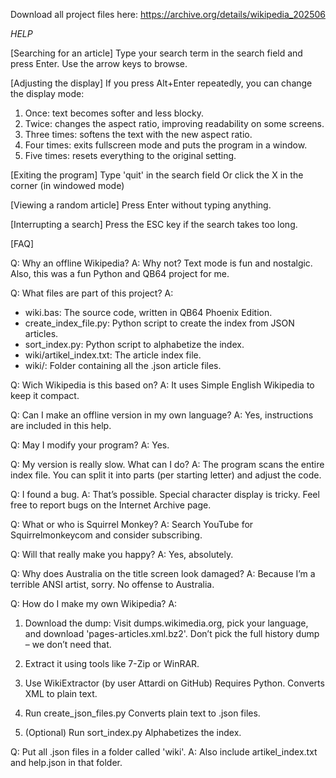 Download all project files here:
https://archive.org/details/wikipedia_202506

*HELP*

[Searching for an article]
Type your search term in the search field and press Enter.
Use the arrow keys to browse.

[Adjusting the display]
If you press Alt+Enter repeatedly, you can change the display mode:
1. Once: text becomes softer and less blocky.
2. Twice: changes the aspect ratio, improving readability on some screens.
3. Three times: softens the text with the new aspect ratio.
4. Four times: exits fullscreen mode and puts the program in a window.
5. Five times: resets everything to the original setting.

[Exiting the program]
Type 'quit' in the search field
Or click the X in the corner (in windowed mode)

[Viewing a random article]
Press Enter without typing anything.

[Interrupting a search]
Press the ESC key if the search takes too long.

[FAQ]

Q: Why an offline Wikipedia?
A: Why not? Text mode is fun and nostalgic. Also, this was a fun Python and QB64 project for me.

Q: What files are part of this project?
A:
- wiki.bas: The source code, written in QB64 Phoenix Edition.
- create_index_file.py: Python script to create the index from JSON articles.
- sort_index.py: Python script to alphabetize the index.
- wiki/artikel_index.txt: The article index file.
- wiki/: Folder containing all the .json article files.

Q: Wich Wikipedia is this based on?
A: It uses Simple English Wikipedia to keep it compact.

Q: Can I make an offline version in my own language?
A: Yes, instructions are included in this help.

Q: May I modify your program?
A: Yes.

Q: My version is really slow. What can I do?
A: The program scans the entire index file. You can split it into parts (per starting letter) and adjust the code.

Q: I found a bug.
A: That’s possible. Special character display is tricky. Feel free to report bugs on the Internet Archive page.

Q: What or who is Squirrel Monkey?
A: Search YouTube for Squirrelmonkeycom and consider subscribing.

Q: Will that really make you happy?
A: Yes, absolutely.

Q: Why does Australia on the title screen look damaged?
A: Because I’m a terrible ANSI artist, sorry. No offense to Australia.

Q: How do I make my own Wikipedia?
A:

1. Download the dump:
   Visit dumps.wikimedia.org, pick your language, and download 'pages-articles.xml.bz2'.
   Don’t pick the full history dump – we don’t need that.

2. Extract it using tools like 7-Zip or WinRAR.

3. Use WikiExtractor (by user Attardi on GitHub)
   Requires Python. Converts XML to plain text.

4. Run create_json_files.py
   Converts plain text to .json files.

5. (Optional) Run sort_index.py
   Alphabetizes the index.

Q: Put all .json files in a folder called 'wiki'.
A: Also include artikel_index.txt and help.json in that folder.
